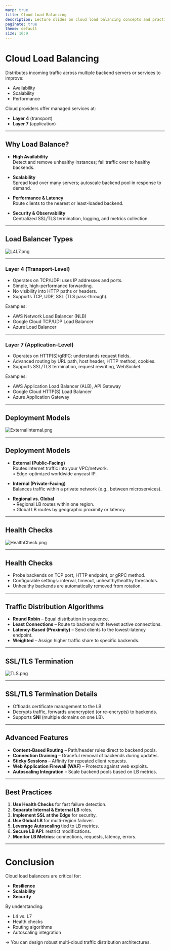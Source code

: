 ```yaml
---
marp: true
title: Cloud Load Balancing
description: Lecture slides on cloud load balancing concepts and practices
paginate: true
theme: default
size: 16:9
---
```


# Cloud Load Balancing
Distributes incoming traffic across multiple backend servers or services to improve:
- Availability
- Scalability
- Performance

Cloud providers offer managed services at:
- **Layer 4** (transport)
- **Layer 7** (application)

---

## Why Load Balance?

- **High Availability**  
  Detect and remove unhealthy instances; fail traffic over to healthy backends.

- **Scalability**  
  Spread load over many servers; autoscale backend pool in response to demand.

- **Performance & Latency**  
  Route clients to the nearest or least-loaded backend.

- **Security & Observability**  
  Centralized SSL/TLS termination, logging, and metrics collection.

---

## Load Balancer Types

![L4L7.png](L4L7.png)

---

### Layer 4 (Transport-Level)
- Operates on TCP/UDP: uses IP addresses and ports.
- Simple, high-performance forwarding.
- No visibility into HTTP paths or headers.
- Supports TCP, UDP, SSL (TLS pass-through).

Examples:
- AWS Network Load Balancer (NLB)
- Google Cloud TCP/UDP Load Balancer
- Azure Load Balancer

---

### Layer 7 (Application-Level)
- Operates on HTTP(S)/gRPC: understands request fields.
- Advanced routing by URL path, host header, HTTP method, cookies.
- Supports SSL/TLS termination, request rewriting, WebSocket.

Examples:
- AWS Application Load Balancer (ALB), API Gateway
- Google Cloud HTTP(S) Load Balancer
- Azure Application Gateway

---

## Deployment Models

![ExternalInternal.png](ExternalInternal.png)

---

## Deployment Models

- **External (Public-Facing)**  
  Routes internet traffic into your VPC/network.  
  • Edge-optimized worldwide anycast IP.

- **Internal (Private-Facing)**  
  Balances traffic within a private network (e.g., between microservices).

- **Regional vs. Global**  
  • Regional LB routes within one region.  
  • Global LB routes by geographic proximity or latency.

---

## Health Checks

![HealthCheck.png](HealthCheck.png)

---

## Health Checks

- Probe backends on TCP port, HTTP endpoint, or gRPC method.
- Configurable settings: interval, timeout, unhealthy/healthy thresholds.
- Unhealthy backends are automatically removed from rotation.

---

## Traffic Distribution Algorithms

- **Round Robin** – Equal distribution in sequence.
- **Least Connections** – Route to backend with fewest active connections.
- **Latency-Based (Proximity)** – Send clients to the lowest-latency endpoint.
- **Weighted** – Assign higher traffic share to specific backends.

---

## SSL/TLS Termination

![TLS.png](TLS.png)

---

## SSL/TLS Termination Details

- Offloads certificate management to the LB.
- Decrypts traffic, forwards unencrypted (or re-encrypts) to backends.
- Supports **SNI** (multiple domains on one LB).

---

## Advanced Features

- **Content-Based Routing** – Path/header rules direct to backend pools.
- **Connection Draining** – Graceful removal of backends during updates.
- **Sticky Sessions** – Affinity for repeated client requests.
- **Web Application Firewall (WAF)** – Protects against web exploits.
- **Autoscaling Integration** – Scale backend pools based on LB metrics.

---

## Best Practices

1. **Use Health Checks** for fast failure detection.
2. **Separate Internal & External LB** roles.
3. **Implement SSL at the Edge** for security.
4. **Use Global LB** for multi-region failover.
5. **Leverage Autoscaling** tied to LB metrics.
6. **Secure LB API**: restrict modifications.
7. **Monitor LB Metrics**: connections, requests, latency, errors.

---

# Conclusion

Cloud load balancers are critical for:
- **Resilience**
- **Scalability**
- **Security**

By understanding:
- L4 vs. L7
- Health checks
- Routing algorithms
- Autoscaling integration

→ You can design robust multi-cloud traffic distribution architectures.
